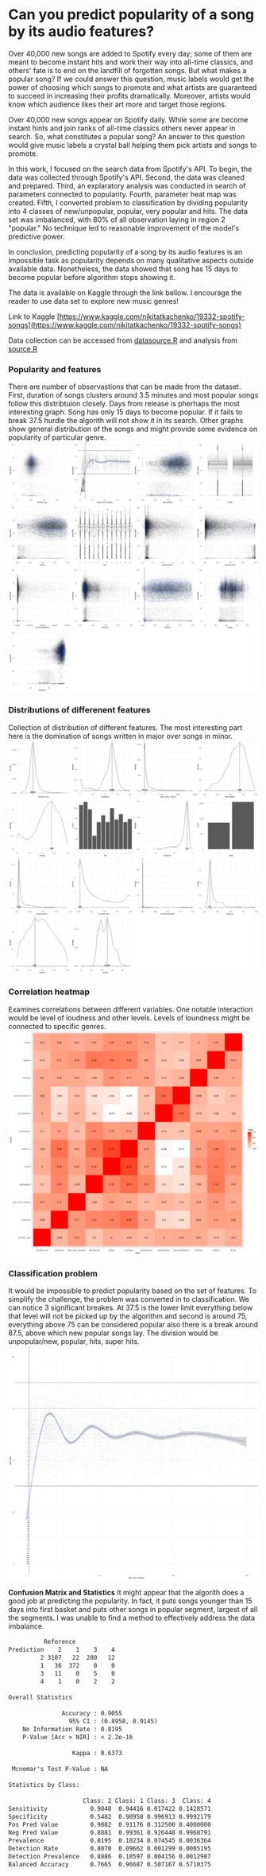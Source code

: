 # Can you predict popularity of a song by its audio features?

Over 40,000 new songs are added to Spotify every day; some of them are meant to become instant hits and work their way into all-time classics, and others&#39; fate is to end on the landfill of forgotten songs. But what makes a popular song? If we could answer this question, music labels would get the power of choosing which songs to promote and what artists are guaranteed to succeed in increasing their profits dramatically. Moreover, artists would know which audience likes their art more and target those regions.

Over 40,000 new songs appear on Spotify daily. While some are become instant hints and join ranks of all-time classics others never appear in search. So, what constitutes a popular song? An answer to this question would give music labels a crystal ball helping them pick artists and songs to promote.

In this work, I focused on the search data from Spotify&#39;s API. To begin, the data was collected through Spotify&#39;s API. Second, the data was cleaned and prepared. Third, an explaratory analysis was conducted in search of parameters connected to popularity. Fourth, parameter heat map was created. Fifth, I converted problem to classification by dividing popularity into 4 classes of new/unpopular, popular, very popular and hits. The data set was imbalanced, with 80% of all observation laying in region 2 &quot;popular.&quot; No technique led to reasonable improvement of the model&#39;s predictive power.

In conclusion, predicting popularity of a song by its audio features is an impossible task as popularity depends on many qualitative aspects outside available data. Nonetheless, the data showed that song has 15 days to become popular before algorithm stops showing it.

The data is available on Kaggle through the link bellow. I encourage the reader to use data set to explore new music genres!

Link to Kaggle
[https://www.kaggle.com/nikitatkachenko/19332-spotify-songs](https://www.kaggle.com/nikitatkachenko/19332-spotify-songs)

Data collection can be accessed from [datasource.R](source.R) and analysis from [source.R](source.R)

### Popularity and features
There are number of observastions that can be made from the dataset. First, duration of songs clusters around 3.5 minutes and most popular songs follow this distribtuion closely. Days from release is pherhaps the most interesting graph. Song has only 15 days to become popular. If it fails to break 37.5 hurdle the algorith will not show it in its search. Other graphs show general distribution of the songs and might provide some evidence on popularity of particular genre.
![](Assets/Rplot01.png)

### Distributions of differenent features
Collection of distribution of different features. The most interesting part here is the domination of songs written in major over songs in minor.
![](Assets/Rplot03.png)

### Correlation heatmap
Examines correlations between different variables. One notable interaction would be level of loudness and other levels. Levels of loundness might be connected to specific genres.
![](Assets/Rplot04.png)

### Classification problem
It would be impossible to predict popularity based on the set of features. To simplify the challenge, the problem was converted in to classification. We can notice 3 significant breakes. At 37.5 is the lower limit everything below that level will not be picked up by the algorithm and second is around 75, everything above 75 can be considered popular also there is a break around 87.5, above which new popular songs lay. The division would be unpopular/new, popular, hits, super hits.
![](Assets/Rplot05.png)

**Confusion Matrix and Statistics**
It might appear that the algorith does a good job at predicting the popularity. In fact, it puts songs younger than 15 days into first basket and puts other songs in popular segment, largest of all the segments. I was unable to find a method to effectively address the data imbalance.
```text
          Reference
Prediction    2    1    3    4
         2 3107   22  280   12
         1   36  372    0    0
         3   11    0    5    0
         4    1    0    2    2

Overall Statistics
                                          
               Accuracy : 0.9055          
                 95% CI : (0.8958, 0.9145)
    No Information Rate : 0.8195          
    P-Value [Acc > NIR] : < 2.2e-16       
                                          
                  Kappa : 0.6373          
                                          
 Mcnemar's Test P-Value : NA              

Statistics by Class:

                     Class: 2 Class: 1 Class: 3  Class: 4
Sensitivity            0.9848  0.94416 0.017422 0.1428571
Specificity            0.5482  0.98958 0.996913 0.9992179
Pos Pred Value         0.9082  0.91176 0.312500 0.4000000
Neg Pred Value         0.8881  0.99361 0.926448 0.9968791
Prevalence             0.8195  0.10234 0.074545 0.0036364
Detection Rate         0.8070  0.09662 0.001299 0.0005195
Detection Prevalence   0.8886  0.10597 0.004156 0.0012987
Balanced Accuracy      0.7665  0.96687 0.507167 0.5710375
```
